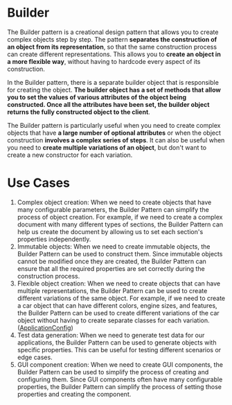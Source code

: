 # Builder

The Builder pattern is a creational design pattern that allows you to create complex objects step by step. The pattern **separates the construction of an object from its representation**, so that the same construction process can create different representations. This allows you to **create an object in a more flexible way**, without having to hardcode every aspect of its construction.

In the Builder pattern, there is a separate builder object that is responsible for creating the object. **The builder object has a set of methods that allow you to set the values of various attributes of the object being constructed. Once all the attributes have been set, the builder object returns the fully constructed object to the client**.

The Builder pattern is particularly useful when you need to create complex objects that have **a large number of optional attributes** or when the object construction **involves a complex series of steps**. It can also be useful when you need to **create multiple variations of an object**, but don't want to create a new constructor for each variation.

# Use Cases

1. Complex object creation: When we need to create objects that have many configurable parameters, the Builder Pattern can simplify the process of object creation. For example, if we need to create a complex document with many different types of sections, the Builder Pattern can help us create the document by allowing us to set each section's properties independently. 
2. Immutable objects: When we need to create immutable objects, the Builder Pattern can be used to construct them. Since immutable objects cannot be modified once they are created, the Builder Pattern can ensure that all the required properties are set correctly during the construction process.
3. Flexible object creation: When we need to create objects that can have multiple representations, the Builder Pattern can be used to create different variations of the same object. For example, if we need to create a car object that can have different colors, engine sizes, and features, the Builder Pattern can be used to create different variations of the car object without having to create separate classes for each variation. ([ApplicationConfig](./use-cases/ApplicationConfig))
4. Test data generation: When we need to generate test data for our applications, the Builder Pattern can be used to generate objects with specific properties. This can be useful for testing different scenarios or edge cases.
5. GUI component creation: When we need to create GUI components, the Builder Pattern can be used to simplify the process of creating and configuring them. Since GUI components often have many configurable properties, the Builder Pattern can simplify the process of setting those properties and creating the component.